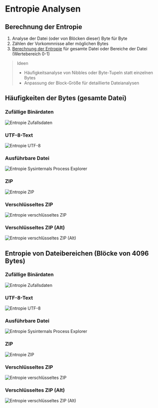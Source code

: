 # Entropie Analysen

## Berechnung der Entropie

1) Analyse der Datei (oder von Blöcken dieser) Byte für Byte
2) Zählen der Vorkommnisse aller möglichen Bytes
3) [Berechnung der Entropie](https://welt-der-bwl.de/Entropie) für gesamte Datei oder Bereiche der Datei (Wertebereich
   0-1)

> Ideen
> - Häufigkeitsanalyse von Nibbles oder Byte-Tupeln statt einzelnen Bytes
> - Anpassung der Block-Größe für detaillierte Dateianalysen

## Häufigkeiten der Bytes (gesamte Datei)

### Zufällige Binärdaten

![Entropie Zufallsdaten](entropy_graphs_overall/random.png)

### UTF-8-Text

![Entropie UTF-8](entropy_graphs_overall/utf8.png)

### Ausführbare Datei

![Entropie Sysinternals Process Explorer](entropy_graphs_overall/binary.png)

### ZIP

![Entropie ZIP](entropy_graphs_overall/zip_compressed.png)

### Verschlüsseltes ZIP

![Entropie verschlüsseltes ZIP](entropy_graphs_overall/zip_compressed_encrypted.png)

### Verschlüsseltes ZIP (Alt)

![Entropie verschlüsseltes ZIP (Alt)](entropy_graphs_overall/zip_compressed_encrypted_old.png)

## Entropie von Dateibereichen (Blöcke von 4096 Bytes)

### Zufällige Binärdaten

![Entropie Zufallsdaten](entropy_graphs_blocks/random.png)

### UTF-8-Text

![Entropie UTF-8](entropy_graphs_blocks/utf8.png)

### Ausführbare Datei

![Entropie Sysinternals Process Explorer](entropy_graphs_blocks/binary.png)

### ZIP

![Entropie ZIP](entropy_graphs_blocks/zip_compressed.png)

### Verschlüsseltes ZIP

![Entropie verschlüsseltes ZIP](entropy_graphs_blocks/zip_compressed_encrypted.png)

### Verschlüsseltes ZIP (Alt)

![Entropie verschlüsseltes ZIP (Alt)](entropy_graphs_blocks/zip_compressed_encrypted_old.png)
